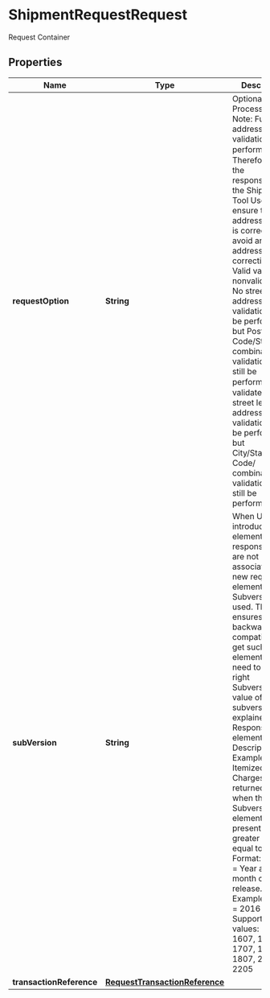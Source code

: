

# ShipmentRequestRequest

Request Container

## Properties

| Name | Type | Description | Notes |
|------------ | ------------- | ------------- | -------------|
|**requestOption** | **String** | Optional Processing.    Note: Full address validation is not performed.� Therefore, it is the responsibility of the Shipping Tool User to ensure the address entered is correct to avoid an address correction fee.  Valid values: nonvalidate &#x3D; No street level address validation would be performed, but Postal Code/State combination validation would still be performed.��  validate &#x3D; No street level address validation would be performed, but City/State/Postal Code/ combination validation would still be performed. |  |
|**subVersion** | **String** | When UPS introduces new elements in the response that are not associated with new request elements, Subversion is used. This ensures backward compatibility.  To get such elements you need to have the right Subversion. The value of the subversion is explained in the Response element Description.  Example: Itemized Charges are returned only when the Subversion element is present and greater than or equal to 1601.   Format: YYMM &#x3D; Year and month of the release.  Example: 1607 &#x3D; 2016 July  Supported values: 1601, 1607, 1701, 1707, 1801, 1807, 2108, 2205 |  [optional] |
|**transactionReference** | [**RequestTransactionReference**](RequestTransactionReference.md) |  |  [optional] |



